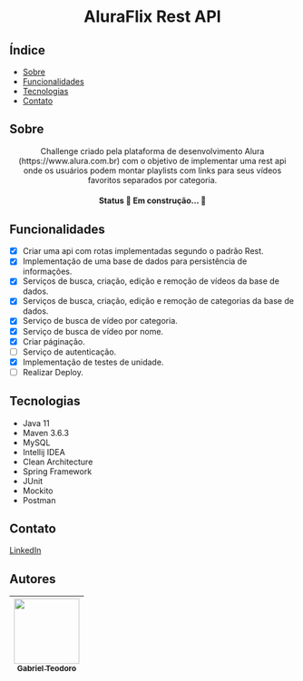 <h1 align="center">AluraFlix Rest API</h1>

## Índice

* [Sobre](#Sobre)
* [Funcionalidades](#Funcionalidades)
* [Tecnologias](#Tecnologias)
* [Contato](#Contato)


## Sobre
<p align="center">
 Challenge criado pela plataforma de desenvolvimento Alura (https://www.alura.com.br) com o objetivo de 
 implementar uma rest api onde os usuários podem montar playlists com links para seus vídeos favoritos separados por categoria.
</p>
<h4 align="center">Status
	🚧  Em construção...  🚧
</h4>

## Funcionalidades
- [x] Criar uma api com rotas implementadas segundo o padrão Rest.
- [x] Implementação de uma base de dados para persistência de informações.
- [x] Serviços de busca, criação, edição e remoção de vídeos da base de dados.
- [x] Serviços de busca, criação, edição e remoção de categorias da base de dados.
- [x] Serviço de busca de vídeo por categoria.
- [x] Serviço de busca de vídeo por nome.
- [x] Criar páginação.
- [ ] Serviço de autenticação.
- [x] Implementação de testes de unidade.
- [ ] Realizar Deploy.

## Tecnologias
* Java 11
* Maven 3.6.3
* MySQL
* Intellij IDEA
* Clean Architecture
* Spring Framework
* JUnit
* Mockito
* Postman

## Contato
[LinkedIn](https://www.linkedin.com/in/gabriel-teodoro-25404117b/)

## Autores

| [<img src="https://avatars.githubusercontent.com/GabTeodoro" width=115><br><sub>Gabriel Teodoro</sub>](https://github.com/GabTeodoro)
| :---: |
